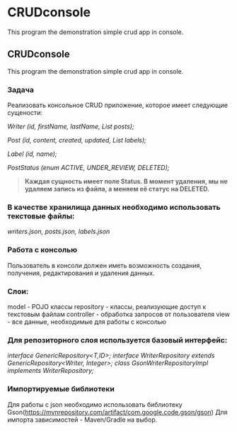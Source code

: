 # CRUDconsole
This program the demonstration simple crud app in console. 
## CRUDconsole

This program the demonstration simple crud app in console.

### Задача

Реализовать консольное CRUD приложение, которое имеет следующие сущености: 

*Writer (id, firstName, lastName, List posts);*

*Post (id, content, created, updated, List labels);*

*Label (id, name);*

*PostStatus (enum ACTIVE, UNDER_REVIEW, DELETED);*

> **Каждая сущность имеет поле Status. В момент удаления, мы не удаляем запись из файла, а меняем её статус на DELETED.**
> 

### В качестве хранилища данных необходимо использовать текстовые файлы:

*writers.json, posts.json, labels.json*

### Работа с консолью

Пользователь в консоли должен иметь возможность создания, получения, редактирования и удаления данных.

### Слои:

model - POJO клаcсы repository - классы, реализующие доступ к текстовым файлам controller - обработка запросов от пользователя view - все данные, необходимые для работы с консолью

### Для репозиторного слоя используется базовый интерфейс:

*interface GenericRepository<T,ID>; interface WriterRepository extends GenericRepository<Writer, Integer>; class GsonWriterRepositoryImpl implements WriterRepository;*

### Импортируемые библиотеки

Для работы с json необходимо использовать библиотеку Gson(https://mvnrepository.com/artifact/com.google.code.gson/gson) Для импорта зависимостей - Maven/Gradle на выбор.
